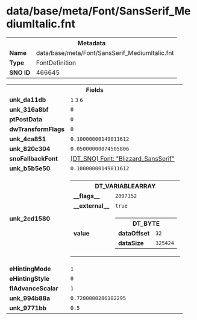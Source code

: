 <h1>data/base/meta/Font/SansSerif_MediumItalic.fnt</h1><table><tr><th colspan="100%">Metadata</th></tr><tr><td><b>Name</b></td><td>data/base/meta/Font/SansSerif_MediumItalic.fnt</td></tr><tr><td><b>Type</b></td><td>FontDefinition</td></tr><tr><td><b>SNO ID</b></td><td>466645</td></tr></table>

<table><tr><th colspan="100%">Fields</th></tr><tr><td><b>unk_da11db</b></td><td><code>1</code>
<code>3</code>
<code>6</code>
</td></tr><tr><td><b>unk_316a8bf</b></td><td><code>0</code></td></tr><tr><td><b>ptPostData</b></td><td><code>0</code></td></tr><tr><td><b>dwTransformFlags</b></td><td><code>0</code></td></tr><tr><td><b>unk_4ca851</b></td><td><code>0.10000000149011612</code></td></tr><tr><td><b>unk_820c304</b></td><td><code>0.05000000074505806</code></td></tr><tr><td><b>snoFallbackFont</b></td><td><a href="Blizzard_SansSerif.fnt">[DT_SNO] Font: "Blizzard_SansSerif"</a></td></tr><tr><td><b>unk_b5b5e50</b></td><td><code>0.10000000149011612</code></td></tr><tr><td><b>unk_2cd1580</b></td><td><table><tr><th colspan="100%">DT_VARIABLEARRAY</th></tr><tr><td><b>__flags__</b></td><td><code>2097152</code></td></tr><tr><td><b>__external__</b></td><td><code>true</code></td></tr><tr><td><b>value</b></td><td><table><tr><th colspan="100%">DT_BYTE</th></tr><tr><td><b>dataOffset</b></td><td><code>32</code></td></tr><tr><td><b>dataSize</b></td><td><code>325424</code></td></tr></table>

</td></tr></table>

</td></tr><tr><td><b>eHintingMode</b></td><td><code>1</code></td></tr><tr><td><b>eHintingStyle</b></td><td><code>0</code></td></tr><tr><td><b>flAdvanceScalar</b></td><td><code>1</code></td></tr><tr><td><b>unk_994b88a</b></td><td><code>0.7200000286102295</code></td></tr><tr><td><b>unk_9771bb</b></td><td><code>0.5</code></td></tr></table>

